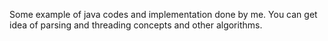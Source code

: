 Some example of java codes and implementation done by me. You can get idea of parsing and threading concepts and other algorithms. 
